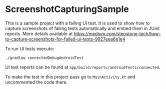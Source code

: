 # ScreenshotCapturingSample

This is a sample project with a failing UI test. It is used to show how to capture screenshots of failing tests automatically and embed them in JUnit reports. More details available at https://medium.com/stepstone-tech/how-to-capture-screenshots-for-failed-ui-tests-9927eea6e1e4

To run UI tests execute:
```
./gradlew connectedDebugAndroidTest
```

UI test reports can be found at `app/build/reports/androidTests/connected`.

To make the test in this project pass go to `MainActivity.kt` and uncommented the code there.
